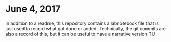 June 4, 2017
============

In addition to a readme, this repository contains a labnotebook file that is just used to record what got done or added. Technically, the git commits are also a record of this, but it can be useful to have a narrative version TU



